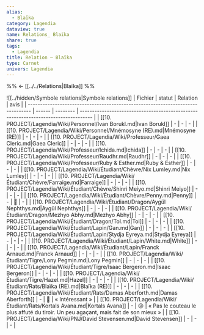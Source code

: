```yaml
---
alias:
  - Blaïka
category: Lagendia
dataview: true
name: Relations_ Blaïka
share: true
tags:
  - Lagendia
title: Relation — Blaïka
type: Carnet
univers: Lagendia
---
```



%%  ← [[../../Relations|Blaïka]] %%

![[../hidden/Symbole relations|Symbole relations]]
| Fichier                                                                         | statut | Relation | avis                                                                                |
| ------------------------------------------------------------------------------- | ------ | -------- | ----------------------------------------------------------------------------------- |
| [[10. PROJECT/Lagendia/Wiki/Personnel/Ivan Borukl.md\|Ivan Borukl]]             | \-     | \-       | \-                                                                                  |
| [[10. PROJECT/Lagendia/Wiki/Personnel/Mnémosyne (RE).md\|Mnémosyne (RE)]]       | \-     | \-       | \-                                                                                  |
| [[10. PROJECT/Lagendia/Wiki/Professeur/Gaea Cleric.md\|Gaea Cleric]]            | \-     | \-       | \-                                                                                  |
| [[10. PROJECT/Lagendia/Wiki/Professeur/Ichida.md\|Ichida]]                      | \-     | \-       | \-                                                                                  |
| [[10. PROJECT/Lagendia/Wiki/Professeur/Raudhr.md\|Raudhr]]                      | \-     | \-       | \-                                                                                  |
| [[10. PROJECT/Lagendia/Wiki/Professeur/Ruby & Esther.md\|Ruby & Esther]]        | \-     | \-       | \-                                                                                  |
| [[10. PROJECT/Lagendia/Wiki/Étudiant/Chèvre/Nix Lumley.md\|Nix Lumley]]         | \-     | \-       | \-                                                                                  |
| [[10. PROJECT/Lagendia/Wiki/Étudiant/Chèvre/Farraige.md\|Farraige]]             | \-     | \-       | \-                                                                                  |
| [[10. PROJECT/Lagendia/Wiki/Étudiant/Chèvre/Shinri Meiyo.md\|Shinri Meiyo]]     | \-     | \-       | \-                                                                                  |
| [[10. PROJECT/Lagendia/Wiki/Étudiant/Chèvre/Penny.md\|Penny]]                   | \-     | 🙂       | \-                                                                                  |
| [[10. PROJECT/Lagendia/Wiki/Étudiant/Dragon/Aygül Nephthys.md\|Aygül Nephthys]] | \-     | \-       | \-                                                                                  |
| [[10. PROJECT/Lagendia/Wiki/Étudiant/Dragon/Mezhyo Abhy.md\|Mezhyo Abhy]]       | \-     | \-       | \-                                                                                  |
| [[10. PROJECT/Lagendia/Wiki/Étudiant/Dragon/Tol.md\|Tol]]                       | \-     | \-       | \-                                                                                  |
| [[10. PROJECT/Lagendia/Wiki/Étudiant/Lapin/Gan.md\|Gan]]                        | \-     | \-       | \-                                                                                  |
| [[10. PROJECT/Lagendia/Wiki/Étudiant/Lapin/Stydja Eyreya.md\|Stydja Eyreya]]    | \-     | \-       | \-                                                                                  |
| [[10. PROJECT/Lagendia/Wiki/Étudiant/Lapin/White.md\|White]]                    | \-     | \-       | \-                                                                                  |
| [[10. PROJECT/Lagendia/Wiki/Étudiant/Lapin/Franck Arnaud.md\|Franck Arnaud]]    | \-     | \-       | \-                                                                                  |
| [[10. PROJECT/Lagendia/Wiki/Étudiant/Tigre/Lony Pegmin.md\|Lony Pegmin]]        | \-     | \-       | \-                                                                                  |
| [[10. PROJECT/Lagendia/Wiki/Étudiant/Tigre/Isaac Bergeron.md\|Isaac Bergeron]]  | \-     | \-       | \-                                                                                  |
| [[10. PROJECT/Lagendia/Wiki/Étudiant/Tigre/Hazel.md\|Hazel]]                    | \-     | \-       | \-                                                                                  |
| [[10. PROJECT/Lagendia/Wiki/Étudiant/Rats/Blaïka (RE).md\|Blaïka (RE)]]         | \-     | \-       | \-                                                                                  |
| [[10. PROJECT/Lagendia/Wiki/Étudiant/Rats/Damas Aberforth.md\|Damas Aberforth]] | \-     | 🙂       | « Intéressant »                                                                     |
| [[10. PROJECT/Lagendia/Wiki/Étudiant/Rats/Kortals Avana.md\|Kortals Avana]]     | \-     | 😐       | « Pas le couteau le plus affuté du tiroir. Un peu agaçant, mais fait de son mieux » |
| [[10. PROJECT/Lagendia/Wiki/PNJ/David Stevensen.md\|David Stevensen]]           | \-     | \-       | \-                                                                                  |
